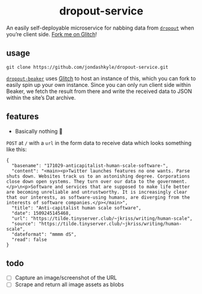 <h1 align="center">dropout-service</h1>

An easily self-deployable microservice for nabbing data from [`dropout`](https://github.com/jondashkyle/dropout) when you’re client side. [Fork me on Glitch](https://glitch.com/edit/#!/melodic-comfort?path=index.js:1:0)!

## usage

`git clone https://github.com/jondashkyle/dropout-service.git`

[`dropout-beaker`](https://github.com/jondashkyle/dropout-beaker) uses [Glitch](https://glitch.com/edit/#!/melodic-comfort?path=index.js:1:0) to host an instance of this, which you can fork to easily spin up your own instance. Since you can only run client side within Beaker, we fetch the result from there and write the received data to JSON within the site’s Dat archive.

## features

- Basically nothing 🎉

`POST` at `/` with a `url` in the form data to receive data which looks something like this:

```
{
  "basename": "171029-anticapitalist-human-scale-software-",
  "content": "<main><p>Twitter launches features no one wants. Parse shuts down. Websites track us to an astonishing degree. Corporations close down open systems. They turn over our data to the government.</p>\n<p>Software and services that are supposed to make life better are becoming unreliable and untrustworthy. It is increasingly clear that our interests, as software-using humans, are diverging from the interests of software companies.</p></main>",
  "title": "Anti-capitalist human scale software",
  "date": 1509245145468,
  "url": "https://tilde.tinyserver.club/~jkriss/writing/human-scale",
  "source": "https://tilde.tinyserver.club/~jkriss/writing/human-scale",
  "dateformat": "mmmm dS",
  "read": false
}
```

## todo

- [ ] Capture an image/screenshot of the URL
- [ ] Scrape and return all image assets as blobs